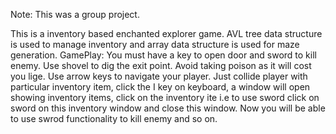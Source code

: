 Note: This was a group project.

This is a inventory based enchanted explorer game. 
AVL tree data structure is used to manage inventory and array data structure is used for maze generation.
GamePlay: You must have a key to open door and sword to kill enemy. Use shovel to dig the exit point. Avoid taking poison as it will cost you lige. Use arrow keys to navigate your player.
Just collide player with particular inventory item, click the I key on keyboard, a window will open showing inventory items, click on the inventory ite i.e to use sword click on sword on this inventory window and close this window. Now you will be able to use swrod functionality to kill enemy and so on.
